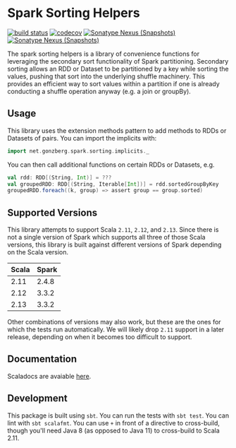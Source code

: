 # Spark Sorting Helpers

[![build status](https://github.com/cwienberg/spark-sorting-helpers/actions/workflows/release.yml/badge.svg)](https://github.com/cwienberg/spark-sorting-helpers/actions/workflows/release.yml) [![codecov](https://codecov.io/gh/cwienberg/spark-sorting-helpers/branch/main/graph/badge.svg?token=IC5NUTYXHI)](https://codecov.io/gh/cwienberg/spark-sorting-helpers) [![Sonatype Nexus (Snapshots)](https://img.shields.io/nexus/r/https/s01.oss.sonatype.org/net.gonzberg/spark-sorting-helpers_2.12.svg)](https://s01.oss.sonatype.org/content/repositories/releases/net/gonzberg/spark-sorting-helpers_2.12/) [![Sonatype Nexus (Snapshots)](https://img.shields.io/nexus/s/https/s01.oss.sonatype.org/net.gonzberg/spark-sorting-helpers_2.12.svg)](https://s01.oss.sonatype.org/content/repositories/snapshots/net/gonzberg/spark-sorting-helpers_2.12/)

The spark sorting helpers is a library of convenience functions for leveraging the secondary sort functionality of Spark partitioning. Secondary sorting allows an RDD or Dataset to be partitioned by a key while sorting the values, pushing that sort into the underlying shuffle machinery. This provides an efficient way to sort values within a partition if one is already conducting a shuffle operation anyway (e.g. a join or groupBy).

## Usage
This library uses the extension methods pattern to add methods to RDDs or Datasets of pairs. You can import the implicits with:
```scala
import net.gonzberg.spark.sorting.implicits._
```

You can then call additional functions on certain RDDs or Datasets, e.g.
```scala
val rdd: RDD[(String, Int)] = ???
val groupedRDD: RDD[(String, Iterable[Int])] = rdd.sortedGroupByKey
groupedRDD.foreach((k, group) => assert group == group.sorted)
```

## Supported Versions
This library attempts to support Scala `2.11`, `2.12`, and `2.13`. Since there is not a single version of Spark which supports all three of those Scala versions, this library is built against different versions of Spark depending on the Scala version.

| Scala | Spark |
| ----- | ----- |
| 2.11  | 2.4.8 |
| 2.12  | 3.3.2 |
| 2.13  | 3.3.2 |

Other combinations of versions may also work, but these are the ones for which the tests run automatically. We will likely drop `2.11` support in a later release, depending on when it becomes too difficult to support.

## Documentation

Scaladocs are avaiable [here](https://cwienberg.github.io/spark-sorting-helpers/).

## Development

This package is built using `sbt`. You can run the tests with `sbt test`. You can lint with `sbt scalafmt`. You can use `+` in front of a directive to cross-build, though you'll need Java 8 (as opposed to Java 11) to cross-build to Scala 2.11. 

